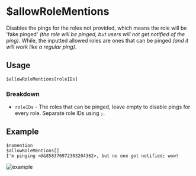 # $allowRoleMentions
Disables the pings for the roles not provided, which means the role will be 'fake pinged' *(the role will be pinged, but users will not get notified of the ping)*. While, the inputted allowed roles are ones that can be pinged *(and it will work like a regular ping)*.

## Usage
```
$allowRoleMentions[roleIDs]
```

### Breakdown
- `roleIDs` - The roles that can be pinged, leave empty to disable pings for every role. Separate role IDs using `;`.

## Example
```
$nomention
$allowRoleMentions[]
I'm pinging <@&858376972303204362>, but no one got notified; wow!
```

![example](https://user-images.githubusercontent.com/69215413/128615927-d93f9e54-e8ad-4067-a363-eedb540d6b37.png)
